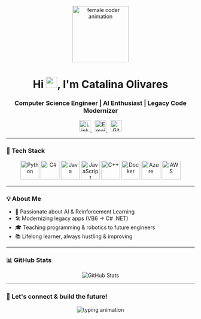 <p align="center">
  <img src="https://media.giphy.com/media/3o7aCVW3tLxKqxxG7u/giphy.gif" width="150" alt="female coder animation"/>
</p>

<h1 align="center">
  Hi <img src="https://media.giphy.com/media/hvRJCLFzcasrR4ia7z/giphy.gif" width="30px" alt="waving hand">, I'm Catalina Olivares
</h1>

<h3 align="center">Computer Science Engineer | AI Enthusiast | Legacy Code Modernizer</h3>

<p align="center">
  <a href="https://www.linkedin.com/in/catalina-olivares-maturana" target="_blank">
    <img src="https://cdn.jsdelivr.net/npm/simple-icons@v8/icons/linkedin.svg" alt="LinkedIn" width="30" height="30"/>
  </a>
  &nbsp;
  <a href="mailto:catalina.olivares.m@usach.cl">
    <img src="https://cdn.jsdelivr.net/npm/simple-icons@v8/icons/gmail.svg" alt="Email" width="30" height="30"/>
  </a>
  &nbsp;
  <a href="https://github.com/catalinaolivares" target="_blank">
    <img src="https://cdn.jsdelivr.net/npm/simple-icons@v8/icons/github.svg" alt="GitHub" width="30" height="30"/>
  </a>
</p>

---

### 🚀 Tech Stack

<p align="center">
  <img src="https://cdn.jsdelivr.net/gh/devicons/devicon/icons/python/python-original.svg" width="50" height="50" alt="Python" />
  <img src="https://cdn.jsdelivr.net/gh/devicons/devicon/icons/csharp/csharp-original.svg" width="50" height="50" alt="C#" />
  <img src="https://cdn.jsdelivr.net/gh/devicons/devicon/icons/java/java-original.svg" width="50" height="50" alt="Java" />
  <img src="https://cdn.jsdelivr.net/gh/devicons/devicon/icons/javascript/javascript-original.svg" width="50" height="50" alt="JavaScript" />
  <img src="https://cdn.jsdelivr.net/gh/devicons/devicon/icons/cplusplus/cplusplus-original.svg" width="50" height="50" alt="C++" />
  <img src="https://cdn.jsdelivr.net/gh/devicons/devicon/icons/docker/docker-original.svg" width="50" height="50" alt="Docker" />
  <img src="https://cdn.jsdelivr.net/gh/devicons/devicon/icons/azure/azure-original.svg" width="50" height="50" alt="Azure" />
  <img src="https://cdn.jsdelivr.net/gh/devicons/devicon/icons/aws/aws-original.svg" width="50" height="50" alt="AWS" />
</p>

---

### 💡 About Me

- 🚀 Passionate about AI & Reinforcement Learning  
- 🛠️ Modernizing legacy apps (VB6 → C# .NET)  
- 🎓 Teaching programming & robotics to future engineers  
- 📚 Lifelong learner, always hustling & improving  

---

### 📊 GitHub Stats

<p align="center">
  <img src="https://github-readme-stats.vercel.app/api?username=catalinaolivares&show_icons=true&theme=radical" alt="GitHub Stats" />
</p>

---

### 💬 Let's connect & build the future!  
<p align="center">
  <img src="https://readme-typing-svg.herokuapp.com?font=Fira+Code&size=24&pause=1000&color=00ACEE&width=600&lines=Learning.+Hustling.+Growing." alt="typing animation" />
</p>
